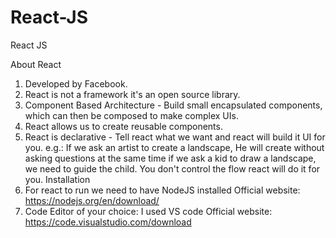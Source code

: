 # React-JS
React JS

About React 
1.	Developed by Facebook.
2.	React is not a framework it's an open source library.
3.	Component Based Architecture - Build small encapsulated components, which can then be composed to make complex UIs. 
4.	React allows us to create reusable components.
5.	React is declarative - Tell react what we want and react will build it UI for you.
 e.g.: If we ask an artist to create a landscape, He will create without asking questions at the same time if we ask a kid to draw a landscape, we need to guide the child. 
You don't control the flow react will do it for you.
    Installation 
1.	For react to run we need to have NodeJS installed
     		Official website: https://nodejs.org/en/download/ 
2.	Code Editor of your choice: I used VS code
           Official website: https://code.visualstudio.com/download


    
  
